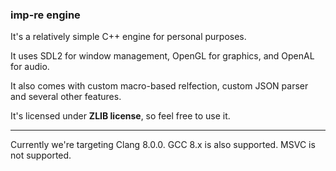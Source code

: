 ### imp-re engine

It's a relatively simple C++ engine for personal purposes.

It uses SDL2 for window management, OpenGL for graphics, and OpenAL for audio.

It also comes with custom macro-based relfection, custom JSON parser and several other features.

It's licensed under **ZLIB license**, so feel free to use it.

---

Currently we're targeting Clang 8.0.0. GCC 8.x is also supported. MSVC is not supported.
